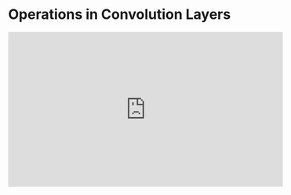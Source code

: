 # Operations in Convolution Layers

<iframe width="560" height="315" src="https://www.youtube.com/embed/CIBgPt3Z2kY" title="YouTube video player" frameborder="0" allow="accelerometer; autoplay; clipboard-write; encrypted-media; gyroscope; picture-in-picture" allowfullscreen></iframe>